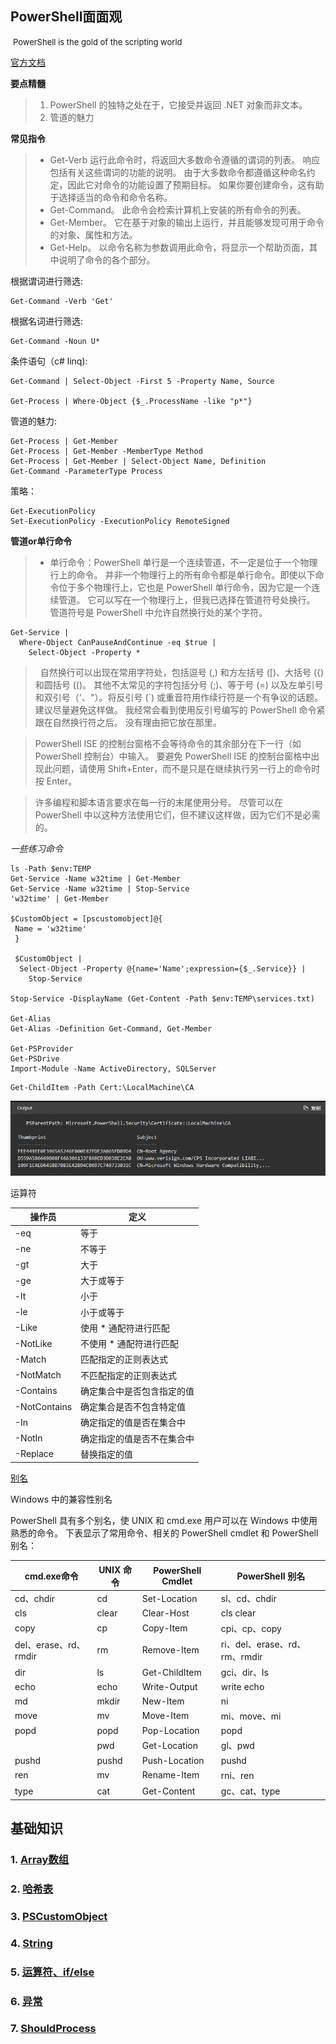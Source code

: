## PowerShell面面观 

&nbsp;<font size=2>PowerShell is the gold of the scripting world</font>

[官方文档](https://learn.microsoft.com/zh-cn/powershell/scripting)

**要点精髓**

> 1. PowerShell 的独特之处在于，它接受并返回 .NET 对象而非文本。
> 2. 管道的魅力


**常见指令**

> - Get-Verb 运行此命令时，将返回大多数命令遵循的谓词的列表。 响应包括有关这些谓词的功能的说明。 由于大多数命令都遵循这种命名约定，因此它对命令的功能设置了预期目标。 如果你要创建命令，这有助于选择适当的命令和命令名称。
> - Get-Command。 此命令会检索计算机上安装的所有命令的列表。
> - Get-Member。 它在基于对象的输出上运行，并且能够发现可用于命令的对象、属性和方法。
> - Get-Help。 以命令名称为参数调用此命令，将显示一个帮助页面，其中说明了命令的各个部分。

根据谓词进行筛选:

```
Get-Command -Verb 'Get'
```

根据名词进行筛选:

```
Get-Command -Noun U*
```

条件语句（c# linq):

```
Get-Command | Select-Object -First 5 -Property Name, Source

Get-Process | Where-Object {$_.ProcessName -like "p*"}
```

管道的魅力:

```
Get-Process | Get-Member
Get-Process | Get-Member -MemberType Method
Get-Process | Get-Member | Select-Object Name, Definition
Get-Command -ParameterType Process
```

策略：

```
Get-ExecutionPolicy
Set-ExecutionPolicy -ExecutionPolicy RemoteSigned
```

**管道or单行命令**

> - 单行命令：PowerShell 单行是一个连续管道，不一定是位于一个物理行上的命令。 并非一个物理行上的所有命令都是单行命令。即使以下命令位于多个物理行上，它也是 PowerShell 单行命令，因为它是一个连续管道。 它可以写在一个物理行上，但我已选择在管道符号处换行。 管道符号是 PowerShell 中允许自然换行处的某个字符。

```
Get-Service |
  Where-Object CanPauseAndContinue -eq $true |
    Select-Object -Property *
```
>  &nbsp; 自然换行可以出现在常用字符处，包括逗号 (,) 和方左括号 ([)、大括号 ({) 和圆括号 (()。 其他不太常见的字符包括分号 (;)、等于号 (=) 以及左单引号和双引号（'、"）。将反引号 (`) 或重音符用作续行符是一个有争议的话题。 建议尽量避免这样做。 我经常会看到使用反引号编写的 PowerShell 命令紧跟在自然换行符之后。 没有理由把它放在那里。

>  PowerShell ISE 的控制台窗格不会等待命令的其余部分在下一行（如 PowerShell 控制台）中输入。 要避免 PowerShell ISE 的控制台窗格中出现此问题，请使用 Shift+Enter，而不是只是在继续执行另一行上的命令时按 Enter。

> 许多编程和脚本语言要求在每一行的末尾使用分号。 尽管可以在 PowerShell 中以这种方法使用它们，但不建议这样做，因为它们不是必需的。

*一些练习命令*

```
ls -Path $env:TEMP
Get-Service -Name w32time | Get-Member
Get-Service -Name w32time | Stop-Service
'w32time' | Get-Member

$CustomObject = [pscustomobject]@{
 Name = 'w32time'
 }

 $CustomObject |
  Select-Object -Property @{name='Name';expression={$_.Service}} |
    Stop-Service

Stop-Service -DisplayName (Get-Content -Path $env:TEMP\services.txt)

Get-Alias
Get-Alias -Definition Get-Command, Get-Member

Get-PSProvider
Get-PSDrive
Import-Module -Name ActiveDirectory, SQLServer

```

```
Get-ChildItem -Path Cert:\LocalMachine\CA
```

![Alt text](SourceImages/image.png)

运算符

操作员|	定义
---|---
-eq	|等于
-ne	|不等于
-gt	|大于
-ge	|大于或等于
-lt	|小于
-le	|小于或等于
-Like	|使用 * 通配符进行匹配
-NotLike	|不使用 * 通配符进行匹配
-Match	|匹配指定的正则表达式
-NotMatch	|不匹配指定的正则表达式
-Contains	|确定集合中是否包含指定的值
-NotContains	|确定集合是否不包含特定值
-In	|确定指定的值是否在集合中
-NotIn	|确定指定的值是否不在集合中
-Replace	|替换指定的值

[别名](Alias.md)

Windows 中的兼容性别名

PowerShell 具有多个别名，使 UNIX 和 cmd.exe 用户可以在 Windows 中使用熟悉的命令。 下表显示了常用命令、相关的 PowerShell cmdlet 和 PowerShell 别名：

cmd.exe命令|	UNIX 命令	|PowerShell Cmdlet	|PowerShell 别名
---|---|---|---
cd、chdir|	cd	|Set-Location	|sl、cd、chdir
cls	|clear	|Clear-Host	|cls clear
copy|	cp|	Copy-Item	|cpi、cp、copy
del、erase、rd、rmdir|	rm|	Remove-Item	|ri、del、erase、rd、rm、rmdir
dir	|ls|	Get-ChildItem	|gci、dir、ls
echo|	echo|	Write-Output|	write echo
md|	mkdir	|New-Item	|ni
move|	mv|	Move-Item	|mi、move、mi
popd|	popd|	Pop-Location	|popd
||pwd	|Get-Location	|gl、pwd
pushd	|pushd	|Push-Location|	pushd
ren	|mv	|Rename-Item	|rni、ren
type|	cat|	Get-Content	|gc、cat、type


## 基础知识

### 1. [Array数组](Array.md)

### 2. [哈希表](Hashtable.md)

### 3. [PSCustomObject](PSCustomObject%20.md)

### 4. [String](String.md)

### 5. [运算符、if/else](https://learn.microsoft.com/zh-cn/powershell/scripting/learn/deep-dives/everything-about-if?view=powershell-7.2) 

### 6. [异常](https://learn.microsoft.com/zh-cn/powershell/scripting/learn/deep-dives/everything-about-exceptions?view=powershell-7.2)

### 7. [ShouldProcess](https://learn.microsoft.com/zh-cn/powershell/scripting/learn/deep-dives/everything-about-shouldprocess?view=powershell-7.2)